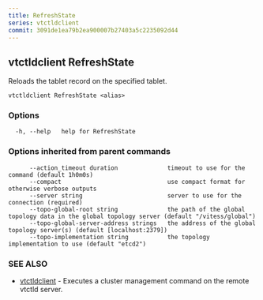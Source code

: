 ```yaml
---
title: RefreshState
series: vtctldclient
commit: 3091de1ea79b2ea900007b27403a5c2235092d44
---
```

## vtctldclient RefreshState

Reloads the tablet record on the specified tablet.

```
vtctldclient RefreshState <alias>
```

### Options

```
  -h, --help   help for RefreshState
```

### Options inherited from parent commands

```
      --action_timeout duration              timeout to use for the command (default 1h0m0s)
      --compact                              use compact format for otherwise verbose outputs
      --server string                        server to use for the connection (required)
      --topo-global-root string              the path of the global topology data in the global topology server (default "/vitess/global")
      --topo-global-server-address strings   the address of the global topology server(s) (default [localhost:2379])
      --topo-implementation string           the topology implementation to use (default "etcd2")
```

### SEE ALSO

* [vtctldclient](../)	 - Executes a cluster management command on the remote vtctld server.

